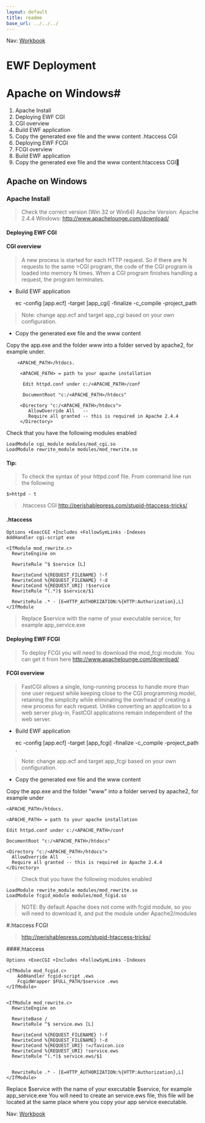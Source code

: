 ```yaml
---
layout: default
title: readme
base_url: ../../../
---
```

Nav: [Workbook](../../workbook)

EWF Deployment 
==============

# Apache on Windows#

1. Apache Install
2. Deploying EWF CGI
3. CGI overview
  1. Build EWF application
  2. Copy the generated exe file and the www content .htaccess CGI
4. Deploying EWF FCGI
5. FCGI overview
  1. Build EWF application
  2. Copy the generated exe file and the www content.htaccess CGI



## Apache on Windows

### Apache Install

>Check the correct version (Win 32 or Win64)
>Apache Version:  Apache 2.4.4 
>Windows: http://www.apachelounge.com/download/

#### Deploying EWF CGI

#### CGI overview
>A new process is started for each HTTP request. So if there are N requests to the same >CGI program, the code of the CGI program is loaded into memory N times.
>When a CGI program finishes handling a request,  the program terminates.

* Build EWF application

    ec -config [app.ecf] -target [app_cgi] -finalize -c_compile -project_path


>Note: change app.ecf and target app_cgi  based on your own configuration.

* Copy the generated exe file and the www content 

Copy the app.exe and the folder _www_  into a folder served by apache2, for example under.


        <APACHE_PATH>/htdocs. 
        
         <APACHE_PATH> = path to your apache installation

          Edit httpd.conf under c:/<APACHE_PATH>/conf

          DocumentRoot "c:/<APACHE_PATH>/htdocs"

         <Directory "c:/<APACHE_PATH>/htdocs">
            AllowOverride All   --
            Require all granted -- this is required in Apache 2.4.4
         </Directory>

Check that you have the following modules enabled

    LoadModule cgi_module modules/mod_cgi.so
    LoadModule rewrite_module modules/mod_rewrite.so

#### Tip:
>To check the syntax of your httpd.conf file. From command line run the following 

    $>httpd - t


>.htaccess CGI
    http://perishablepress.com/stupid-htaccess-tricks/

#### .htaccess

    Options +ExecCGI +Includes +FollowSymLinks -Indexes
    AddHandler cgi-script exe
    
    <IfModule mod_rewrite.c>
      RewriteEngine on
    
      RewriteRule ^$ $service [L]
    
      RewriteCond %{REQUEST_FILENAME} !-f
      RewriteCond %{REQUEST_FILENAME} !-d
      RewriteCond %{REQUEST_URI} !$service
      RewriteRule ^(.*)$ $service/$1 
      
      RewriteRule .* - [E=HTTP_AUTHORIZATION:%{HTTP:Authorization},L]
    </IfModule

>Replace $service with the name of your executable service, for example app_service.exe


#### Deploying EWF FCGI
>To deploy FCGI you will need to download the mod_fcgi module. 
>You can get it from here http://www.apachelounge.com/download/

#### FCGI overview
>FastCGI allows a single, long-running process to handle more than one user request while keeping close to the CGI programming model, retaining the simplicity while eliminating the overhead of creating a new process for each request. Unlike converting an application to a web server plug-in, FastCGI applications remain independent of the web server.

* Build EWF application

    ec -config [app.ecf] -target [app_fcgi] -finalize -c_compile -project_path .

>Note: change app.ecf and target app_fcgi  based on your own configuration.

* Copy the generated exe file and the www content 

Copy the app.exe and the folder "www"  into a folder served by apache2, for example under

    <APACHE_PATH>/htdocs. 
    
    <APACHE_PATH> = path to your apache installation

    Edit httpd.conf under c:/<APACHE_PATH>/conf

    DocumentRoot "c:/<APACHE_PATH>/htdocs"

    <Directory "c:/<APACHE_PATH>/htdocs">
      AllowOverride All   --
      Require all granted -- this is required in Apache 2.4.4
    </Directory>

>Check that you have the following modules enabled

    LoadModule rewrite_module modules/mod_rewrite.so
    LoadModule fcgid_module modules/mod_fcgid.so

>NOTE: By default Apache does not come with fcgid module, so you will need to download it, and put the module under Apache2/modules

#.htaccess FCGI
>http://perishablepress.com/stupid-htaccess-tricks/

####.htaccess

    Options +ExecCGI +Includes +FollowSymLinks -Indexes
    
    <IfModule mod_fcgid.c>
	    AddHandler fcgid-script .ews
    	FcgidWrapper $FULL_PATH/$service .ews
    </IfModule>
    
    
    <IfModule mod_rewrite.c>
      RewriteEngine on
    
      RewriteBase /
      RewriteRule ^$ service.ews [L]
    
      RewriteCond %{REQUEST_FILENAME} !-f
      RewriteCond %{REQUEST_FILENAME} !-d
      RewriteCond %{REQUEST_URI} !=/favicon.ico
      RewriteCond %{REQUEST_URI} !service.ews
      RewriteRule ^(.*)$ service.ews/$1 
      
      
      RewriteRule .* - [E=HTTP_AUTHORIZATION:%{HTTP:Authorization},L]
    </IfModule>

Replace $service with the name of your executable $service, for example app_service.exe
You will need to create an service.ews file, this file will be located at the same place where you copy your app service executable.

Nav: [Workbook](../../workbook)
